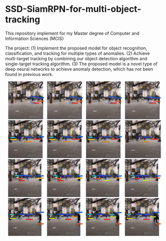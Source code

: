 # SSD-SiamRPN-for-multi-object-tracking

This repository implement for my Master degree of Computer and Information Sciences (MCIS)

The project: (1) Implement the proposed model for object recognition, classification, and tracking for multiple types of anomalies. (2)  Achieve multi-target tracking by combining our object detection algorithm and single-target tracking algorithm. (3) The proposed model is a novel type of deep neural networks to achieve anomaly detection, which has not been found in previous work.

![image](https://github.com/naan32663/SSD-SiamRPN-for-multi-object-tracking/blob/master/images/demo.jpg)
